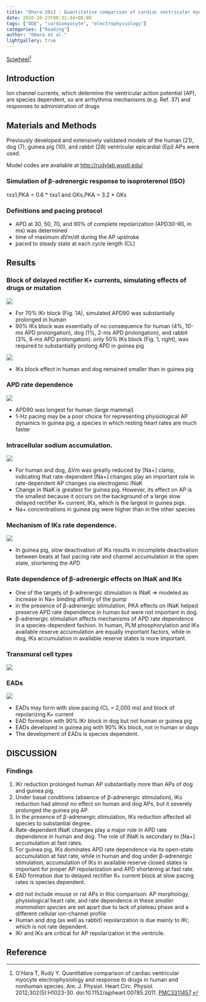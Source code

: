 ```yaml
---
title: "Ohara 2012 : Quantitative comparison of cardiac ventricular myocyte electrophysiology and response to drugs in human and nonhuman species"
date: 2020-10-23T00:31:44+08:00
tags: ["ODE", "cardiomyocyte", "electrophysiology"]
categories: ["Reading"]
author: "OHara et al."
lightgallery: true
---
```


[Sciwheel](https://sciwheel.com/work/#/items/1270875)[^OHara2012]

<!--more-->

## Introduction

Ion channel currents, which determine the ventricular action potential (AP), are species dependent, so are arrhythmia mechanisms (e.g. Ref. 37) and responses to administration of drugs

## Materials and Methods
Previously developed and extensively validated models of the human (21), dog (7), guinea pig (10), and rabbit (28) ventricular epicardial (Epi) APs were used.

Model codes are available at http://rudylab.wustl.edu/

### Simulation of β-adrenergic response to isoproterenol (ISO)
τxs1,PKA = 0.6 * τxs1 and GKs,PKA = 3.2 * GKs

### Definitions and pacing protocol
* APD at 30, 50, 70, and 90% of complete repolarization (APD30–90, in ms) was determined
* time of maximum dVm/dt during the AP upstroke
* paced to steady state at each cycle length (CL)

## Results
### Block of delayed rectifier K+ currents, simulating effects of drugs or mutation
![](https://www.physiology.org/na101/home/literatum/publisher/physio/journals/content/ajpheart/2012/ajpheart.2012.302.issue-5/ajpheart.00785.2011/production/images/large/zh40041202780001.jpeg)

* For 70% IKr block (Fig. 1A), simulated APD90 was substantially prolonged in human
* 90% IKs block was essentially of no consequence for human (4%, 10-ms APD prolongation), dog (1%, 2-ms APD prolongation), and rabbit (3%, 8-ms APD prolongation). only 50% IKs block (Fig. 1, right), was required to substantially prolong APD in guinea pig

![](https://www.physiology.org/na101/home/literatum/publisher/physio/journals/content/ajpheart/2012/ajpheart.2012.302.issue-5/ajpheart.00785.2011/production/images/large/zh40041202780002.jpeg)
* IKs block effect in human and dog remained smaller than in guinea pig

### APD rate dependence
![](https://www.physiology.org/na101/home/literatum/publisher/physio/journals/content/ajpheart/2012/ajpheart.2012.302.issue-5/ajpheart.00785.2011/production/images/large/zh40041202780003.jpeg)
* APD90 was longest for human (large mammal)
* 1-Hz pacing may be a poor choice for representing physiological AP dynamics in guinea pig, a species in which resting heart rates are much faster

### Intracellular sodium accumulation.
![](https://www.physiology.org/na101/home/literatum/publisher/physio/journals/content/ajpheart/2012/ajpheart.2012.302.issue-5/ajpheart.00785.2011/production/images/large/zh40041202780004.jpeg)
* For human and dog, ΔVm was greatly reduced by [Na+] clamp, indicating that rate-dependent [Na+] changes play an important role in rate-dependent AP changes via electrogenic INaK
* Change in INaK is greatest for guinea pig. However, its effect on AP is the smallest because it occurs on the background of a large slow delayed rectifier K+ current, IKs, which is the largest in guinea pigs.
* Na+ concentrations in guinea pig were higher than in the other species

### Mechanism of IKs rate dependence.
![](https://www.physiology.org/na101/home/literatum/publisher/physio/journals/content/ajpheart/2012/ajpheart.2012.302.issue-5/ajpheart.00785.2011/production/images/large/zh40041202780005.jpeg)

* In guinea pig, slow deactivation of IKs results in incomplete deactivation between beats at fast pacing rate and channel accumulation in the open state, shortening the APD

### Rate dependence of β-adrenergic effects on INaK and IKs
* One of the targets of β-adrenergic stimulation is INaK => modeled as increase in Na+ binding affinity of the pump
* in the presence of β-adrenergic stimulation, PKA effects on INaK helped preserve APD rate dependence in human but were not important in dog.
* β-adrenergic stimulation affects mechanisms of APD rate dependence in a species-dependent fashion. In human, PLM phosphorylation and IKs available reserve accumulation are equally important factors, while in dog, IKs accumulation in available reserve states is more important.

### Transmural cell types
![](https://www.physiology.org/na101/home/literatum/publisher/physio/journals/content/ajpheart/2012/ajpheart.2012.302.issue-5/ajpheart.00785.2011/production/images/large/zh40041202780006.jpeg)

### EADs
![](https://www.physiology.org/na101/home/literatum/publisher/physio/journals/content/ajpheart/2012/ajpheart.2012.302.issue-5/ajpheart.00785.2011/production/images/large/zh40041202780007.jpeg)

* EADs may form with slow pacing (CL = 2,000 ms) and block of repolarizing K+ current
* EAD formation with 90% IKr block in dog but not human or guinea pig
* EADs developed in guinea pig with 90% IKs block, not in human or dogs
* The development of EADs is species dependent.

## DISCUSSION
### Findings
1. IKr reduction prolonged human AP substantially more than APs of dog and guinea pig.
2. Under basal conditions (absence of β-adrenergic stimulation), IKs reduction had almost no effect on human and dog APs, but it severely prolonged the guinea pig AP.
3. In the presence of β-adrenergic stimulation, IKs reduction affected all species to substantial degree.
4. Rate-dependent INaK changes play a major role in APD rate dependence in human and dog. The role of INaK is secondary to [Na+] accumulation at fast rates.
5. For guinea pig, IKs dominates APD rate dependence via its open-state accumulation at fast rate, while in human and dog under β-adrenergic stimulation, accumulation of IKs in available reserve closed states is important for proper AP repolarization and APD shortening at fast rate.
6. EAD formation due to delayed rectifier K+ current block at slow pacing rates is species dependent.

* did not include mouse or rat APs in this comparison: AP morphology, physiological heart rate, and rate dependence in these *smaller mammalian species* are set apart due to lack of plateau phase and a different cellular ion-channel profile
* Human and dog (as well as rabbit) repolarization is due mainly to IKr, which is not rate dependent.
* IKr and IKs are critical for AP repolarization in the ventricle.

## Reference
[^OHara2012]: O’Hara T, Rudy Y. Quantitative comparison of cardiac ventricular myocyte electrophysiology and response to drugs in human and nonhuman species. Am. J. Physiol. Heart Circ. Physiol. 2012;302(5):H1023-30. doi:10.1152/ajpheart.00785.2011. [PMC3311457](http://www.ncbi.nlm.nih.gov/pmc/articles/PMC3311457).
